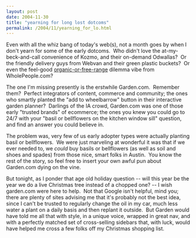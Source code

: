 ```yaml
---
layout: post
date: 2004-11-30
title: "yearning for long lost dotcoms"
permalink: /2004/11/yearning_for_lo.html
---
```


Even with all the whiz bang of today's web(s), not a month goes by when I don't yearn for some of the early dotcoms.  Who didn't love the at-my-beck-and-call convenience of Kozmo, and their on-demand Odwallas?  Or the friendly delivery guys from Webvan and their green plastic buckets?  Or even the feel-good [organic-or-free-range](http://sippey.typepad.com/moblog/2004/11/trader_joes_dil.html) dilemma vibe from WholePeople.com?

The one I'm missing presently is the erstwhile Garden.com.  Remember them?  Perfect integrators of content, commerce and community; the ones who smartly planted the "add to wheelbarrow" button in their interactive garden planner?  Darlings of the IA crowd, Garden.com was one of those early "trusted brands" of ecommerce; the ones you knew you could go to 24/7 with your "basil or bellflowers on the kitchen window sill" question, and find an answer you could believe in.

The problem was, very few of us early adopter types were actually planting basil or bellflowers.  We were just marveling at wonderful it was that if we ever needed to, we _could_ buy basils or bellflowers (as well as soil and shoes and spades) from those nice, smart folks in Austin.  You know the rest of the story, so feel free to insert your own awful pun about Garden.com dying on the vine.

But tonight, as I ponder that age old holiday question -- will this year be the year we do a live Christmas tree instead of a chopped one? -- I wish garden.com were here to help.  Not that Google isn't helpful, mind you; there are plenty of sites advising me that it's probably not the best idea, since I can't be trusted to regularly change the oil in my car, much less water a plant on a daily basis and then replant it outside.  But Garden would have told me all that with style, in a unique voice, wrapped in great nav, and with a perfectly matched set of cross-selling sidebars that, with luck, would have helped me cross a few folks off my Christmas shopping list.